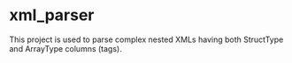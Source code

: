 # xml_parser
This project is used to parse complex nested XMLs having both StructType and ArrayType columns (tags).
